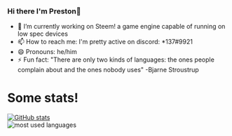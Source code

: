 ### Hi there I'm Preston👋 

<!-- - 🌱 I’m currently learning ... 
- 👯 I’m looking to collaborate on ...
- 🤔 I’m looking for help with ...
- 💬 Ask me about ...
- -->
- 🔭 I’m currently working on Steem! a game engine capable of running on low spec devices 
- 📫 How to reach me: I'm pretty active on discord: *137#9921
- 😄 Pronouns: he/him
- ⚡ Fun fact: "There are only two kinds of languages: the ones people complain about and the ones nobody uses" -Bjarne Stroustrup

# Some stats!
[![GitHub stats](https://github-readme-stats.vercel.app/api?username=prestonf136)](https://github.com/anuraghazra/github-readme-stats)
<br />
![most used languages](https://github-readme-stats.vercel.app/api/top-langs/?username=prestonf136&layout=compact)

